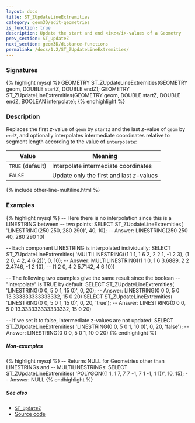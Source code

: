 ```yaml
---
layout: docs
title: ST_ZUpdateLineExtremities
category: geom3D/edit-geometries
is_function: true
description: Update the start and end <i>z</i>-values of a Geometry
prev_section: ST_UpdateZ
next_section: geom3D/distance-functions
permalink: /docs/1.2/ST_ZUpdateLineExtremities/
---
```


### Signatures

{% highlight mysql %}
GEOMETRY ST_ZUpdateLineExtremities(GEOMETRY geom, DOUBLE startZ,
                                   DOUBLE endZ);
GEOMETRY ST_ZUpdateLineExtremities(GEOMETRY geom, DOUBLE startZ,
                                   DOUBLE endZ, BOOLEAN interpolate);
{% endhighlight %}

### Description

Replaces the first *z*-value of `geom` by `startZ` and the last
*z*-value of `geom` by `endZ`, and optionally interpolates
intermediate coordinates relative to segment length according to the
value of `interpolate`:

| Value            | Meaning                                   |
|------------------|-------------------------------------------|
| `TRUE` (default) | Interpolate intermediate coordinates      |
| `FALSE`          | Update only the first and last *z*-values |

{% include other-line-multiline.html %}

### Examples

{% highlight mysql %}
-- Here there is no interpolation since this is a LINESTRING between
-- two points:
SELECT ST_ZUpdateLineExtremities(
            'LINESTRING(250 250, 280 290)', 40, 10);
-- Answer:   LINESTRING(250 250 40, 280 290 10)

-- Each component LINESTRING is interpolated individually:
SELECT ST_ZUpdateLineExtremities(
            'MULTILINESTRING((1 1 1, 1 6 2, 2 2 1, -1 2 3),
                             (1 2 0, 4 2, 4 6 2))', 0, 10);
-- Answer:   MULTILINESTRING((1 1 0, 1 6 3.6889, 2 2 2.4746, -1 2 10),
--                           (1 2 0, 4 2 5.7142, 4 6 10))

-- The following two examples give the same result since the boolean
-- "interpolate" is TRUE by default:
SELECT ST_ZUpdateLineExtremities(
            'LINESTRING(0 0, 5 0 1, 15 0)', 0, 20);
-- Answer:   LINESTRING(0 0 0, 5 0 13.333333333333332, 15 0 20)
SELECT ST_ZUpdateLineExtremities(
            'LINESTRING(0 0, 5 0 1, 15 0)', 0, 20, 'true');
-- Answer:   LINESTRING(0 0 0, 5 0 13.333333333333332, 15 0 20)

-- If we set it to false, intermediate z-values are not updated:
SELECT ST_ZUpdateLineExtremities(
            'LINESTRING(0 0, 5 0 1, 10 0)', 0, 20, 'false');
-- Answer:   LINESTRING(0 0 0, 5 0 1, 10 0 20)
{% endhighlight %}

##### Non-examples

{% highlight mysql %}
-- Returns NULL for Geometries other than LINESTRINGs and
-- MULTILINESTRINGs:
SELECT ST_ZUpdateLineExtremities(
            'POLYGON((1 1, 1 7, 7 7 -1, 7 1 -1, 1 1))', 10, 15);
-- Answer: NULL
{% endhighlight %}

##### See also
* [`ST_UpdateZ`](../ST_UpdateZ)
* <a href="https://github.com/orbisgis/h2gis/blob/master/h2spatial-ext/src/main/java/org/h2gis/h2spatialext/function/spatial/edit/ST_ZUpdateLineExtremities.java" target="_blank">Source code</a>
